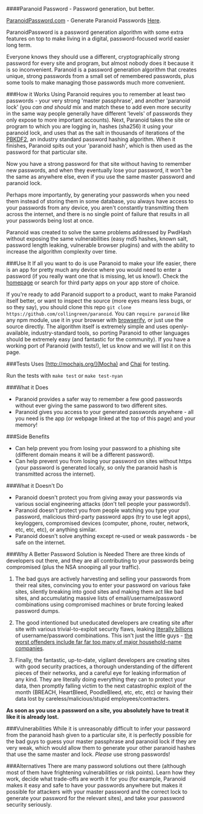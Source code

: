 ####Paranoid Password - Password generation, but better.

[ParanoidPassword.com](http://ParanoidPassword.com) - Generate Paranoid Passwords [Here](http://paranoidpassword.com/generate).

ParanoidPassword is a password generation algorithm with some extra
features on top to make living in a digital, password-focused world easier long term.

Everyone knows they should use a different, cryptographically strong password for every site and program, but almost nobody does it because it is so inconvenient. Paranoid is a password generation algorithm that creates unique, strong passwords from a small set of remembered passwords, plus some tools to make managing those passwords much more convenient.

###How it Works
Using Paranoid requires you to remember at least two passwords - your very strong 'master passphrase', and another 'paranoid lock' (you *can and should* mix and match these to add even more security in the same way people generally have different 'levels' of passwords they only expose to more important accounts). Next, Paranoid takes the site or program to which you are logging in, hashes (sha256) it using your paranoid lock, and uses that as the salt in thousands of iterations of the [PBKDF2](http://en.wikipedia.org/wiki/PBKDF2), an industry standard password hashing algorithm. When it finishes, Paranoid spits out your 'paranoid hash', which is then used as the password for that particular site.

Now you have a strong password for that site without having to remember new passwords, and when they eventually lose your password, it won't be the same as anywhere else, even if you use the same master password and paranoid lock.

Perhaps more importantly, by generating your passwords when you need them instead of storing them in some database, you always have access to your passwords from any device, you aren't constantly transmitting them across the internet, and there is no single point of failure that results in all your passwords being lost at once.

Paranoid was created to solve the same problems addressed
by PwdHash without exposing the same vulnerabilities
(easy md5 hashes, known salt, password length leaking,
vulnerable browser plugins) and with the ability to increase
the algorithm complexity over time.

###Use It
If all you want to do is use Paranoid to make your life easier, there is an app for pretty much any device where you would need to enter a password (if you really want one that is missing, let us know!). Check the [homepage](paranoidpassword.com) or search for third party apps on your app store of choice.

If you're ready to add Paranoid support to a product, want to make Paranoid itself better, or want to inspect the source (more eyes means less bugs, or so they say), you should clone this repo `git clone https://github.com/collingreen/paranoid`. You can `require paranoid` like any npm module, use it in your browser with [browserify](http://browserify.org/), or just use the source directly. The algorithm itself is extremely simple and uses openly-available, industry-standard tools, so porting Paranoid to other languages should be extremely easy (and fantastic for the community). If you have a working port of Paranoid (with tests!), let us know and we will list it on this page.


###Tests
Uses [http://mochajs.org/](Mocha) and [Chai](http://chaijs.com/) for testing.

Run the tests with `make test` or `make test-nyan`


###What it Does
- Paranoid provides a safer way to remember a few good passwords without ever giving the same password to two different sites.
- Paranoid gives you access to your generated passwords anywhere - all you need is the app (or webpage linked at the top of this page) and your memory!

###Side Benefits
- Can help prevent you from losing your password to a phishing site (different domain means it will be a different password).
- Can help prevent you from losing your password on sites without https (your password is generated locally, so only the paranoid hash is transmitted across the internet).

###What it Doesn't Do
- Paranoid doesn't protect you from giving away your passwords via various social engineering attacks (don't tell people your passwords!).
- Paranoid doesn't protect you from people watching you type your password, malicious third-party password apps (try to use legit apps), keyloggers, compromised devices (computer, phone, router, network, etc, etc, etc), or anything similar.
- Paranoid doesn't solve anything except re-used or weak passwords - be safe on the internet.


###Why A Better Password Solution is Needed
There are three kinds of developers out there, and they are all contributing to your passwords being compromised (plus the NSA snooping all your traffic).

1. The bad guys are actively harvesting and selling your passwords from their real sites, convincing you to enter your password on various fake sites, silently breaking into good sites and making them act like bad sites, and accumulating massive lists of email/username/password combinations using compromised machines or brute forcing leaked password dumps.

1. The good intentioned but uneducated developers are creating site after site with various trivial-to-exploit security flaws, leaking [literally billions](http://www.securesafe.com/en/security-blog/1.2-billion-passwords-hacked-now-what/) of username/password combinations. This isn't just the little guys - [the worst offenders include far far too many of major household-name companies](http://www.informationisbeautiful.net/visualizations/worlds-biggest-data-breaches-hacks/).

1. Finally, the fantastic, up-to-date, vigilant developers are creating sites with good security practices, a thorough understanding of the different pieces of their networks, and a careful eye for leaking information of any kind. They are literally doing everything they can to protect your data, then promptly falling victim to the next catastrophic exploit of the month (BREACH, HeartBleed, PoodleBleed, etc, etc, etc) or having their data lost by careless/malicious/stupid employees/contracters.

**As soon as you use a password on a site, you absolutely have to treat it like it is already lost.**


###Vulnerabilities
While it is unreasonably difficult to infer your password from the paranoid hash given to a particular site, it is perfectly possible for the bad guys to guess your master passphrase and paranoid lock if they are very weak, which would allow them to generate your other paranoid hashes that use the same master and lock. *Please* use strong passwords!

###Alternatives
There are many password solutions out there (although most of them have frightening vulnerabilities or risk points). Learn how they work, decide what trade-offs are worth it for you (for example, Paranoid makes it easy and safe to have your passwords anywhere but makes it possible for attackers with your master password and the correct lock to generate your password for the relevant sites), and take your password security seriously.
